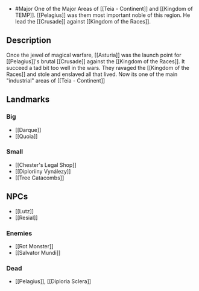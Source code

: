 - #Major
One of the Major Areas of [[Teia - Continent]] and [[Kingdom of TEMP]]. [[Pelagius]] was them most important noble of this region. He lead the [[Crusade]] against [[Kingdom of the Races]].
## Description
Once the jewel of magical warfare, [[Asturia]] was the launch point for [[Pelagius]]'s brutal [[Crusade]] against the [[Kingdom of the Races]]. It succeed a tad bit too well in the wars. They ravaged the [[Kingdom of the Races]] and stole and enslaved all that lived. Now its one of the main "industrial" areas of [[Teia - Continent]]
## Landmarks
### Big
- [[Darque]]
- [[Quoia]]
### Small
- [[Chester's Legal Shop]]
- [[Diploriiny Vynálezy]]
- [[Tree Catacombs]]
## NPCs
- [[Lutz]]
- [[Resial]]
### Enemies
- [[Rot Monster]]
- [[Salvator Mundi]]
### Dead
- [[Pelagius]], [[Diploria Sclera]]